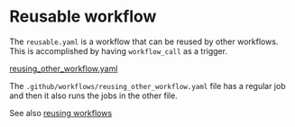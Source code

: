# Reusable workflow

The `reusable.yaml` is a workflow that can be reused by other workflows.
This is accomplished by having `workflow_call` as a trigger.

[reusing_other_workflow.yaml](.github/workflows/reusing_other_workflow.yaml)

The `.github/workflows/reusing_other_workflow.yaml` file has a regular job
and then it also runs the jobs in the other file.

See also [reusing workflows](https://docs.github.com/en/actions/using-workflows/reusing-workflows)

